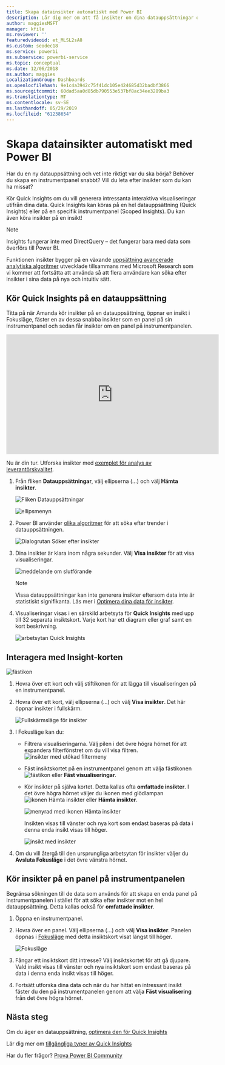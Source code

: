 ```yaml
---
title: Skapa datainsikter automatiskt med Power BI
description: Lär dig mer om att få insikter om dina datauppsättningar och instrumentpanelers paneler.
author: maggiesMSFT
manager: kfile
ms.reviewer: ''
featuredvideoid: et_MLSL2sA8
ms.custom: seodec18
ms.service: powerbi
ms.subservice: powerbi-service
ms.topic: conceptual
ms.date: 12/06/2018
ms.author: maggies
LocalizationGroup: Dashboards
ms.openlocfilehash: 9e1c4a3942c75f41dc105e424685d32badbf3866
ms.sourcegitcommit: 60dad5aa0d85db790553e537bf8ac34ee3289ba3
ms.translationtype: MT
ms.contentlocale: sv-SE
ms.lasthandoff: 05/29/2019
ms.locfileid: "61238654"
---
```

# <a name="generate-data-insights-automatically-with-power-bi"></a>Skapa datainsikter automatiskt med Power BI
Har du en ny datauppsättning och vet inte riktigt var du ska börja?  Behöver du skapa en instrumentpanel snabbt?  Vill du leta efter insikter som du kan ha missat?

Kör Quick Insights om du vill generera intressanta interaktiva visualiseringar utifrån dina data. Quick Insights kan köras på en hel datauppsättning (Quick Insights) eller på en specifik instrumentpanel (Scoped Insights). Du kan även köra insikter på en insikt!

> [!NOTE]
> Insights fungerar inte med DirectQuery – det fungerar bara med data som överförs till Power BI.
> 

Funktionen insikter bygger på en växande [uppsättning avancerade analytiska algoritmer](service-insight-types.md) utvecklade tillsammans med Microsoft Research som vi kommer att fortsätta att använda så att flera användare kan söka efter insikter i sina data på nya och intuitiv sätt.

## <a name="run-quick-insights-on-a-dataset"></a>Kör Quick Insights på en datauppsättning
Titta på när Amanda kör insikter på en datauppsättning, öppnar en insikt i Fokusläge, fäster en av dessa snabba insikter som en panel på sin instrumentpanel och sedan får insikter om en panel på instrumentpanelen.

<iframe width="560" height="315" src="https://www.youtube.com/embed/et_MLSL2sA8" frameborder="0" allowfullscreen></iframe>


Nu är din tur. Utforska insikter med [exemplet för analys av leverantörskvalitet](sample-supplier-quality.md).

1. Från fliken **Datauppsättningar**, välj ellipserna (...) och välj **Hämta insikter**.
   
    ![Fliken Datauppsättningar](media/service-insights/power-bi-ellipses.png)
   
    ![ellipsmenyn](media/service-insights/power-bi-tab.png)
2. Power BI använder [olika algoritmer](service-insight-types.md) för att söka efter trender i datauppsättningen.
   
    ![Dialogrutan Söker efter insikter](media/service-insights/pbi_autoinsightssearching.png)
3. Dina insikter är klara inom några sekunder.  Välj **Visa insikter** för att visa visualiseringar.
   
    ![meddelande om slutförande](media/service-insights/pbi_autoinsightsuccess.png)
   
    > [!NOTE]
    > Vissa datauppsättningar kan inte generera insikter eftersom data inte är statistiskt signifikanta.  Läs mer i [Optimera dina data för insikter](service-insights-optimize.md).
   > 
    
1. Visualiseringar visas i en särskild arbetsyta för **Quick Insights** med upp till 32 separata insiktskort. Varje kort har ett diagram eller graf samt en kort beskrivning.
   
    ![arbetsytan Quick Insights](media/service-insights/power-bi-insights.png)

## <a name="interact-with-the-insight-cards"></a>Interagera med Insight-korten
  ![fästikon](media/service-insights/pbi_hover.png)

1. Hovra över ett kort och välj stiftikonen för att lägga till visualiseringen på en instrumentpanel.
2. Hovra över ett kort, välj ellipserna (...) och välj **Visa insikter**. Det här öppnar insikter i fullskärm.
   
    ![Fullskärmsläge för insikter](media/service-insights/power-bi-insight-focus.png)
3. I Fokusläge kan du:
   
   * Filtrera visualiseringarna.  Välj pilen i det övre högra hörnet för att expandera filterfönstret om du vill visa filtren.
        ![insikter med utökad filtermeny](media/service-insights/power-bi-insights-filter-new.png)
   * Fäst insiktskortet på en instrumentpanel genom att välja fästikonen ![fästikon](media/service-insights/power-bi-pin-icon.png) eller **Fäst visualiseringar**.
   * Kör insikter på själva kortet. Detta kallas ofta **omfattade insikter**. I det övre högra hörnet väljer du ikonen med glödlampan ![ikonen Hämta insikter](media/service-insights/power-bi-bulb-icon.png) eller **Hämta insikter**.
     
       ![menyrad med ikonen Hämta insikter](media/service-insights/pbi-autoinsights-tile.png)
     
     Insikten visas till vänster och nya kort som endast baseras på data i denna enda insikt visas till höger.
     
       ![insikt med insikter](media/service-insights/power-bi-insights-on-insights-new.png)
4. Om du vill återgå till den ursprungliga arbetsytan för insikter väljer du **Avsluta Fokusläge** i det övre vänstra hörnet.

## <a name="run-insights-on-a-dashboard-tile"></a>Kör insikter på en panel på instrumentpanelen
Begränsa sökningen till de data som används för att skapa en enda panel på instrumentpanelen i stället för att söka efter insikter mot en hel datauppsättning. Detta kallas också för **omfattade insikter**.

1. Öppna en instrumentpanel.
2. Hovra över en panel. Välj ellipserna (...) och välj **Visa insikter**. Panelen öppnas i [Fokusläge](service-focus-mode.md) med detta insiktskort visat längst till höger.    
   
    ![Fokusläge](media/service-insights/pbi-insights-tile.png)    
4. Fångar ett insiktskort ditt intresse? Välj insiktskortet för att gå djupare. Vald insikt visas till vänster och nya insiktskort som endast baseras på data i denna enda insikt visas till höger.    
6. Fortsätt utforska dina data och när du har hittat en intressant insikt fäster du den på instrumentpanelen genom att välja **Fäst visualisering** från det övre högra hörnet.

## <a name="next-steps"></a>Nästa steg
Om du äger en datauppsättning, [optimera den för Quick Insights](service-insights-optimize.md)

Lär dig mer om [tillgängliga typer av Quick Insights](service-insight-types.md)

Har du fler frågor? [Prova Power BI Community](http://community.powerbi.com/)

